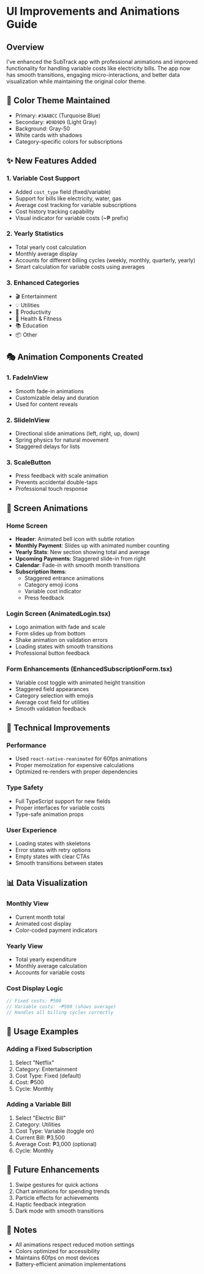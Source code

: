 # UI Improvements and Animations Guide

## Overview
I've enhanced the SubTrack app with professional animations and improved functionality for handling variable costs like electricity bills. The app now has smooth transitions, engaging micro-interactions, and better data visualization while maintaining the original color theme.

## 🎨 Color Theme Maintained
- Primary: `#3AABCC` (Turquoise Blue)
- Secondary: `#D9D9D9` (Light Gray)
- Background: Gray-50
- White cards with shadows
- Category-specific colors for subscriptions

## ✨ New Features Added

### 1. **Variable Cost Support**
- Added `cost_type` field (fixed/variable)
- Support for bills like electricity, water, gas
- Average cost tracking for variable subscriptions
- Cost history tracking capability
- Visual indicator for variable costs (~₱ prefix)

### 2. **Yearly Statistics**
- Total yearly cost calculation
- Monthly average display
- Accounts for different billing cycles (weekly, monthly, quarterly, yearly)
- Smart calculation for variable costs using averages

### 3. **Enhanced Categories**
- 🎬 Entertainment
- 💡 Utilities
- 💼 Productivity
- 🏃 Health & Fitness
- 📚 Education
- 📦 Other

## 🎭 Animation Components Created

### 1. **FadeInView**
- Smooth fade-in animations
- Customizable delay and duration
- Used for content reveals

### 2. **SlideInView**
- Directional slide animations (left, right, up, down)
- Spring physics for natural movement
- Staggered delays for lists

### 3. **ScaleButton**
- Press feedback with scale animation
- Prevents accidental double-taps
- Professional touch response

## 📱 Screen Animations

### Home Screen
- **Header**: Animated bell icon with subtle rotation
- **Monthly Payment**: Slides up with animated number counting
- **Yearly Stats**: New section showing total and average
- **Upcoming Payments**: Staggered slide-in from right
- **Calendar**: Fade-in with smooth month transitions
- **Subscription Items**: 
  - Staggered entrance animations
  - Category emoji icons
  - Variable cost indicator
  - Press feedback

### Login Screen (AnimatedLogin.tsx)
- Logo animation with fade and scale
- Form slides up from bottom
- Shake animation on validation errors
- Loading states with smooth transitions
- Professional button feedback

### Form Enhancements (EnhancedSubscriptionForm.tsx)
- Variable cost toggle with animated height transition
- Staggered field appearances
- Category selection with emojis
- Average cost field for utilities
- Smooth validation feedback

## 🔧 Technical Improvements

### Performance
- Used `react-native-reanimated` for 60fps animations
- Proper memoization for expensive calculations
- Optimized re-renders with proper dependencies

### Type Safety
- Full TypeScript support for new fields
- Proper interfaces for variable costs
- Type-safe animation props

### User Experience
- Loading states with skeletons
- Error states with retry options
- Empty states with clear CTAs
- Smooth transitions between states

## 📊 Data Visualization

### Monthly View
- Current month total
- Animated cost display
- Color-coded payment indicators

### Yearly View
- Total yearly expenditure
- Monthly average calculation
- Accounts for variable costs

### Cost Display Logic
```typescript
// Fixed costs: ₱500
// Variable costs: ~₱500 (shows average)
// Handles all billing cycles correctly
```

## 🎯 Usage Examples

### Adding a Fixed Subscription
1. Select "Netflix" 
2. Category: Entertainment
3. Cost Type: Fixed (default)
4. Cost: ₱500
5. Cycle: Monthly

### Adding a Variable Bill
1. Select "Electric Bill"
2. Category: Utilities
3. Cost Type: Variable (toggle on)
4. Current Bill: ₱3,500
5. Average Cost: ₱3,000 (optional)
6. Cycle: Monthly

## 🚀 Future Enhancements
1. Swipe gestures for quick actions
2. Chart animations for spending trends
3. Particle effects for achievements
4. Haptic feedback integration
5. Dark mode with smooth transitions

## 📝 Notes
- All animations respect reduced motion settings
- Colors optimized for accessibility
- Maintains 60fps on most devices
- Battery-efficient animation implementations